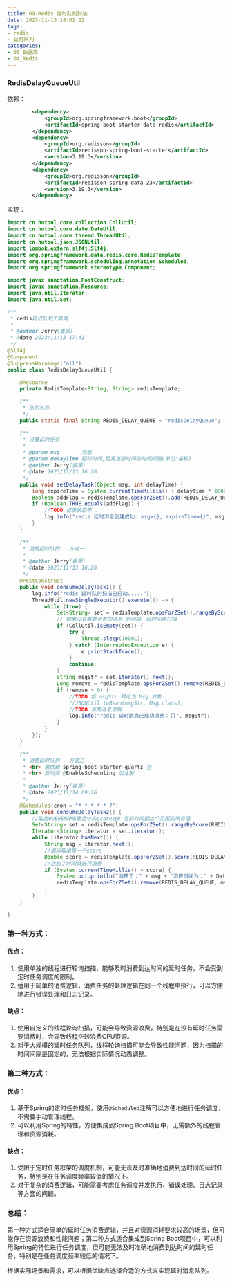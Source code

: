 ```yaml
---
title: 09-Redis 延时队列封装
date: 2023-11-13 18:01:22
tags:
- redis
- 延时队列
categories:
- 05_数据库
- 04_Redis
---
```




### RedisDelayQueueUtil

依赖：

```xml
        <dependency>
            <groupId>org.springframework.boot</groupId>
            <artifactId>spring-boot-starter-data-redis</artifactId>
        </dependency>
        <dependency>
            <groupId>org.redisson</groupId>
            <artifactId>redisson-spring-boot-starter</artifactId>
            <version>3.19.3</version>
        </dependency>
        <dependency>
            <groupId>org.redisson</groupId>
            <artifactId>redisson-spring-data-23</artifactId>
            <version>3.19.3</version>
        </dependency>
```



实现：

```java
import cn.hutool.core.collection.CollUtil;
import cn.hutool.core.date.DateUtil;
import cn.hutool.core.thread.ThreadUtil;
import cn.hutool.json.JSONUtil;
import lombok.extern.slf4j.Slf4j;
import org.springframework.data.redis.core.RedisTemplate;
import org.springframework.scheduling.annotation.Scheduled;
import org.springframework.stereotype.Component;

import javax.annotation.PostConstruct;
import javax.annotation.Resource;
import java.util.Iterator;
import java.util.Set;

/**
 * redis延迟队列工具类
 *
 * @author Jerry(姜源)
 * @date 2023/11/13 17:41
 */
@Slf4j
@Component
@SuppressWarnings("all")
public class RedisDelayQueueUtil {

    @Resource
    private RedisTemplate<String, String> redisTemplate;

    /**
     * 队列名称
     */
    public static final String REDIS_DELAY_QUEUE = "redisDelayQueue";

    /**
     * 设置延时任务
     *
     * @param msg       消息
     * @param delayTime 延时时间,距离当前时间的时间间隔(单位:毫秒)
     * @author Jerry(姜源)
     * @date 2023/11/13 16:26
     */
    public void setDelayTask(Object msg, int delayTime) {
        long expireTime = System.currentTimeMillis() + delayTime * 1000L;
        Boolean addFlag = redisTemplate.opsForZSet().add(REDIS_DELAY_QUEUE, JSONUtil.toJsonStr(msg), expireTime);
        if (Boolean.TRUE.equals(addFlag)) {
            //TODO 记录状态等...
            log.info("redis 延时消息创建成功: msg={}, expireTime={}", msg, DateUtil.date(expireTime));
        }
    }

    /**
     * 消费延时队列 - 方式一
     *
     * @author Jerry(姜源)
     * @date 2023/11/13 16:26
     */
    @PostConstruct
    public void consumeDelayTask1() {
        log.info("redis 延时队列扫描已启动.....");
        ThreadUtil.newSingleExecutor().execute(() -> {
            while (true) {
                Set<String> set = redisTemplate.opsForZSet().rangeByScore(REDIS_DELAY_QUEUE, 0, System.currentTimeMillis(), 0L, 1L);
                // 如果没有需要消费的消息,则间隔一段时间再扫描
                if (CollUtil.isEmpty(set)) {
                    try {
                        Thread.sleep(1000L);
                    } catch (InterruptedException e) {
                        e.printStackTrace();
                    }
                    continue;
                }
                String msgStr = set.iterator().next();
                Long remove = redisTemplate.opsForZSet().remove(REDIS_DELAY_QUEUE, msgStr);
                if (remove > 0) {
                    //TODO 将 msgStr 转化为 Msg 对象
                    //JSONUtil.toBean(msgStr, Msg.class);
                    //TODO 消费消息逻辑
                    log.info("redis 延时消息已成功消费：{}", msgStr);
                }
            }
        });
    }

    /**
     * 消费延时队列 - 方式二
     * <br> 需依赖 spring-boot-starter-quartz 包
     * <br> 启动类 @EnableScheduling 加注解
     *
     * @author Jerry(姜源)
     * @date 2023/11/14 09:26
     */
    @Scheduled(cron = "* * * * * ?")
    public void consumeDelayTask2() {
        //取出QUEUENAME集合中的score在0-当前时间戳这个范围的所有值
        Set<String> set = redisTemplate.opsForZSet().rangeByScore(REDIS_DELAY_QUEUE, 0, System.currentTimeMillis());
        Iterator<String> iterator = set.iterator();
        while (iterator.hasNext()) {
            String msg = iterator.next();
            //遍历取出每一个score
            Double score = redisTemplate.opsForZSet().score(REDIS_DELAY_QUEUE, msg);
            //达到了时间就进行消费
            if (System.currentTimeMillis() > score) {
                System.out.println("消费了：" + msg + "消费时间为：" + DateUtil.now());
                redisTemplate.opsForZSet().remove(REDIS_DELAY_QUEUE, msg);
            }
        }
    }

}
```

### 第一种方式：

#### 优点：

1. 使用单独的线程进行轮询扫描，能够及时消费到达时间的延时任务，不会受到定时任务调度的限制。
2. 适用于简单的消费逻辑，消费任务的处理逻辑在同一个线程中执行，可以方便地进行错误处理和日志记录。

#### 缺点：

1. 使用自定义的线程轮询扫描，可能会导致资源浪费，特别是在没有延时任务需要消费时，会导致线程空转浪费CPU资源。
2. 对于大规模的延时任务队列，线程轮询扫描可能会导致性能问题，因为扫描的时间间隔是固定的，无法根据实际情况动态调整。

### 第二种方式：

#### 优点：

1. 基于Spring的定时任务框架，使用`@Scheduled`注解可以方便地进行任务调度，不需要手动管理线程。
2. 可以利用Spring的特性，方便集成到Spring Boot项目中，无需额外的线程管理和资源消耗。

#### 缺点：

1. 受限于定时任务框架的调度机制，可能无法及时准确地消费到达时间的延时任务，特别是在任务调度频率较低的情况下。
2. 对于复杂的消费逻辑，可能需要考虑任务调度并发执行、错误处理、日志记录等方面的问题。

### 总结：

第一种方式适合简单的延时任务消费逻辑，并且对资源消耗要求较高的场景，但可能存在资源浪费和性能问题；第二种方式适合集成到Spring Boot项目中，可以利用Spring的特性进行任务调度，但可能无法及时准确地消费到达时间的延时任务，特别是在任务调度频率较低的情况下。

根据实际场景和需求，可以根据优缺点选择合适的方式来实现延时消息队列。
